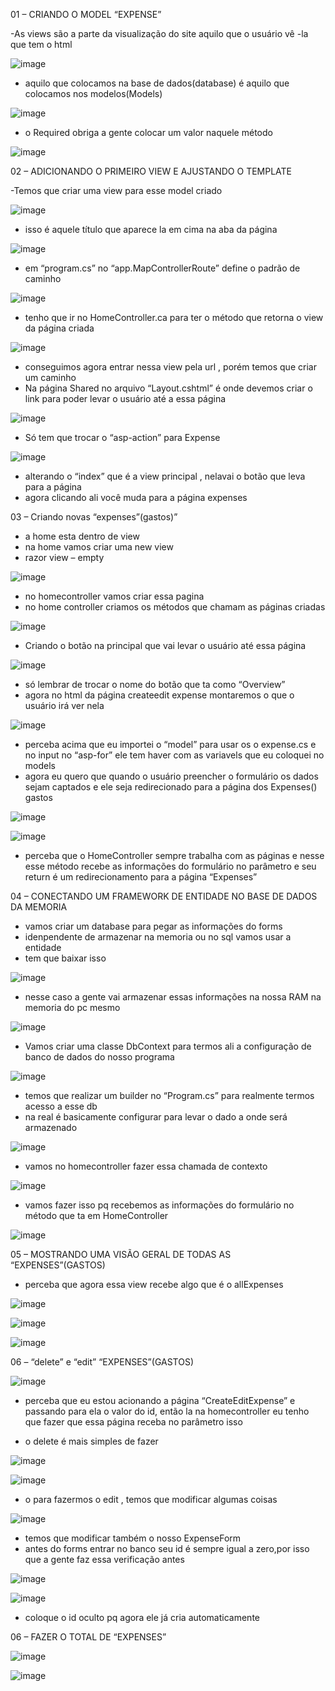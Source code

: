 01 – CRIANDO O MODEL “EXPENSE”

-As  views são a parte da visualização do site aquilo que o usuário vê
-la que tem o html

 ![image](https://github.com/GustavoArielRos/Aula-ASPNET.DOT-MVC/assets/101509337/91117115-0fc9-45e7-a68d-171996e1141c)


- aquilo que colocamos na base de dados(database) é aquilo que colocamos nos modelos(Models)


![image](https://github.com/GustavoArielRos/Aula-ASPNET.DOT-MVC/assets/101509337/caf63f61-0ffa-4bcd-a7e1-2eb08b776b9b)

 
- o Required obriga a gente colocar um valor  naquele método

  
 ![image](https://github.com/GustavoArielRos/Aula-ASPNET.DOT-MVC/assets/101509337/3baffa73-6362-45d1-bfb7-d940986a6dc1)


02 – ADICIONANDO O PRIMEIRO VIEW E AJUSTANDO O TEMPLATE




-Temos que criar uma view para esse model criado 

![image](https://github.com/GustavoArielRos/Aula-ASPNET.DOT-MVC/assets/101509337/25481bff-9f60-4b0b-b248-603bd87cac40)
 
- isso é aquele título que aparece la em cima na aba da página

![image](https://github.com/GustavoArielRos/Aula-ASPNET.DOT-MVC/assets/101509337/640dddcf-2f50-4ca4-8948-1ec8d3623562)
 
 
- em “program.cs” no “app.MapControllerRoute” define o padrão de caminho 
 
![image](https://github.com/GustavoArielRos/Aula-ASPNET.DOT-MVC/assets/101509337/e0983e41-1748-4022-8ff7-10249d0aa8f0)



- tenho que ir no HomeController.ca para ter o método que retorna o view da página criada

![image](https://github.com/GustavoArielRos/Aula-ASPNET.DOT-MVC/assets/101509337/988286a3-ba6f-42de-94e4-24e5a7db9c30)

 
- conseguimos agora entrar nessa view pela url , porém temos que criar um caminho
- Na página Shared no arquivo “Layout.cshtml” é onde devemos criar o link para poder levar o usuário até a essa página

![image](https://github.com/GustavoArielRos/Aula-ASPNET.DOT-MVC/assets/101509337/2e091601-1281-4007-9541-c49329994d35)

 
- Só tem que trocar o “asp-action” para Expense

![image](https://github.com/GustavoArielRos/Aula-ASPNET.DOT-MVC/assets/101509337/f3755a98-6a48-4944-a354-3cf0dd945726)

  
 
- alterando o “index” que é a view principal , nelavai o botão que leva para a página 
- agora clicando ali você muda para a página expenses

03 – Criando novas “expenses”(gastos)”
- a home esta dentro de view
- na home vamos criar uma new view
- razor  view – empty

![image](https://github.com/GustavoArielRos/Aula-ASPNET.DOT-MVC/assets/101509337/a4a73f30-84ee-461f-a7d3-c6014b9f2bc0)


 
- no homecontroller vamos criar essa pagina
- no home controller criamos os métodos que chamam as páginas criadas

![image](https://github.com/GustavoArielRos/Aula-ASPNET.DOT-MVC/assets/101509337/0d028ac7-6d52-499b-8eb7-aa1d5d1f1e56)
 
- Criando o botão na principal que vai levar o usuário até essa página

![image](https://github.com/GustavoArielRos/Aula-ASPNET.DOT-MVC/assets/101509337/fc48cca1-af03-4d79-89fb-22addc96decf)


- só lembrar de trocar o nome do botão que ta como “Overview”
- agora no html da  página createedit expense montaremos o que o usuário irá ver nela


![image](https://github.com/GustavoArielRos/Aula-ASPNET.DOT-MVC/assets/101509337/cfc37dfa-05da-4434-b867-5f02c960087d)

 

- perceba acima que eu importei o “model” para usar os o expense.cs e no input no “asp-for” ele tem haver com as variavels que eu coloquei no models
- agora eu quero que quando o usuário preencher o formulário os dados sejam captados e ele seja redirecionado para a página dos Expenses() gastos

![image](https://github.com/GustavoArielRos/Aula-ASPNET.DOT-MVC/assets/101509337/50cab7e3-46f2-43a9-8c39-b3e356e32bc5)

 
![image](https://github.com/GustavoArielRos/Aula-ASPNET.DOT-MVC/assets/101509337/2232ce77-de2e-45c2-874a-1e42fec503d1)

 
- perceba que o HomeController sempre trabalha com as páginas  e nesse esse método recebe as informações do formulário no parâmetro e seu return é um redirecionamento para a página “Expenses”






04 – CONECTANDO UM FRAMEWORK DE ENTIDADE NO BASE DE DADOS DA MEMORIA

- vamos criar um database para pegar as informações do forms
- idenpendente de armazenar na memoria ou no sql vamos usar a entidade
- tem que baixar isso 


![image](https://github.com/GustavoArielRos/Aula-ASPNET.DOT-MVC/assets/101509337/54c284ac-ce26-484a-85aa-e3a478dbc742)


 
- nesse caso a gente vai armazenar essas informações na nossa RAM na memoria do pc mesmo

![image](https://github.com/GustavoArielRos/Aula-ASPNET.DOT-MVC/assets/101509337/a9a84b64-5075-45a6-89cb-f5e207069511)

 
- Vamos criar uma classe DbContext para termos ali a configuração de banco de dados do nosso programa

![image](https://github.com/GustavoArielRos/Aula-ASPNET.DOT-MVC/assets/101509337/cdaa1f16-8ed6-4cd7-9864-a9108ecdc64d)

  
- temos que realizar um builder no “Program.cs” para realmente termos acesso a esse db
- na real é basicamente configurar para levar o dado a onde será armazenado


![image](https://github.com/GustavoArielRos/Aula-ASPNET.DOT-MVC/assets/101509337/98280969-4f37-4ec8-898a-7067f0b6e7eb)

- vamos no homecontroller fazer essa chamada de contexto

![image](https://github.com/GustavoArielRos/Aula-ASPNET.DOT-MVC/assets/101509337/123039c5-cb64-4f7d-aa56-db3df5ca75a8)

 
- vamos fazer isso pq recebemos as informações do formulário no método que ta em HomeController


![image](https://github.com/GustavoArielRos/Aula-ASPNET.DOT-MVC/assets/101509337/630139fa-a48d-424c-b274-43719ba68e68)


05 – MOSTRANDO UMA VISÃO GERAL DE TODAS AS “EXPENSES”(GASTOS)

- perceba que agora essa view recebe algo que é o allExpenses

 ![image](https://github.com/GustavoArielRos/Aula-ASPNET.DOT-MVC/assets/101509337/7dd3a17d-1ca8-4d38-9d39-f36a46b3d24a)

 ![image](https://github.com/GustavoArielRos/Aula-ASPNET.DOT-MVC/assets/101509337/212260ac-31cd-407c-9427-f6f550ddc0ca)

 ![image](https://github.com/GustavoArielRos/Aula-ASPNET.DOT-MVC/assets/101509337/cf0345d5-7590-4cc8-bfba-c7673d595dcb)


 
06 – “delete” e “edit” “EXPENSES”(GASTOS)

![image](https://github.com/GustavoArielRos/Aula-ASPNET.DOT-MVC/assets/101509337/84b80a55-c577-46d0-9da2-44a592dc3d2a)

 
- perceba que eu estou acionando a página “CreateEditExpense” e passando para ela o valor do id, então la na homecontroller eu tenho que fazer que essa página receba no parâmetro isso

- o delete é mais simples de fazer

![image](https://github.com/GustavoArielRos/Aula-ASPNET.DOT-MVC/assets/101509337/ff11046f-ea1f-44dd-9d46-1e27349b71c6)

![image](https://github.com/GustavoArielRos/Aula-ASPNET.DOT-MVC/assets/101509337/3e205a0b-8e04-4bfa-855b-275f79cd55bc)
 
- o para fazermos o edit , temos que modificar algumas coisas

![image](https://github.com/GustavoArielRos/Aula-ASPNET.DOT-MVC/assets/101509337/e918d47a-ce40-496f-ac96-8e8418404d70)

- temos que modificar também o nosso ExpenseForm
- antes do forms entrar no banco seu id é sempre igual a zero,por isso que a gente faz essa verificação antes

 ![image](https://github.com/GustavoArielRos/Aula-ASPNET.DOT-MVC/assets/101509337/e3597782-1c8c-4d34-955b-25958b4574d6)

![image](https://github.com/GustavoArielRos/Aula-ASPNET.DOT-MVC/assets/101509337/1d7379a3-b63c-4dc7-b43d-402bc3dada81)

 
- coloque o id oculto pq agora ele já cria automaticamente

06 – FAZER O TOTAL DE “EXPENSES”
 
![image](https://github.com/GustavoArielRos/Aula-ASPNET.DOT-MVC/assets/101509337/d90ca178-b611-4e18-bb91-78cd11f7d2ea)

 
![image](https://github.com/GustavoArielRos/Aula-ASPNET.DOT-MVC/assets/101509337/36d64c01-aaae-4ca7-9620-da87da0028bb)

